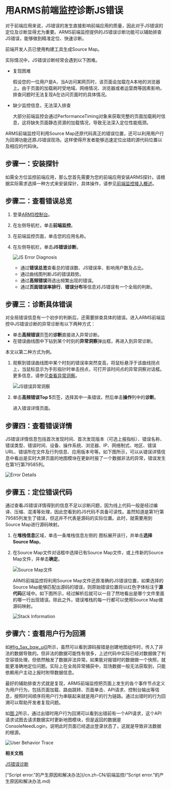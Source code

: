 # 用ARMS前端监控诊断JS错误

对于前端应用来说，JS错误的发生直接影响前端应用的质量，因此对于JS错误的定位及诊断显得尤为重要。ARMS前端监控提供的JS错误诊断功能可以辅助排查JS错误，能够做到精准定位、快速诊断。

前端开发人员已使用构建工具生成Source Map。

实际情况中，JS错误诊断经常会遇到以下困难。

-   复现困难

    假设您的一位用户是A，当A访问某网页时，该页面会加载在A本地的浏览器上。由于页面的加载耗时受地域、网络情况、浏览器或者运营商等因素影响，排查问题时无法复现A在访问页面时的具体情况。

-   缺少监控信息，无法深入排查

    大部分前端监控会通过PerformanceTiming对象来获取完整的页面加载耗时信息，这将缺失页面静态资源的加载情况，导致无法深入定位性能瓶颈。


ARMS前端监控可利用Source Map还原代码真正的错误位置，还可以利用用户行为回溯功能还原JS错误现场。这样使得开发者能够迅速定位出错的源代码位置以及相应的代码块。

## 步骤一：安装探针

如需全方位监控前端应用，那么您首先需要为您的前端应用安装ARMS探针。请根据实际需求选择一种方式来安装探针，具体操作，请参见[前端监控接入概述](/cn.zh-CN/前端监控/接入前端监控/前端监控接入概述.md)。

## 步骤二：查看错误总览

1.  登录[ARMS控制台](https://arms.console.aliyun.com/#/home)。

2.  在左侧导航栏，单击**前端监控**。

3.  在前端监控页面，单击您的应用名称。

4.  在左侧导航栏，单击**JS错误诊断**。

    ![JS Error Diagnosis](https://static-aliyun-doc.oss-accelerate.aliyuncs.com/assets/img/zh-CN/2999350161/p60924.png)

    -   通过**错误总览**查看总的错误数、JS错误率、影响用户数及占比。
    -   通过曲线图判断JS的错误趋势。
    -   通过**高频错误**筛选出频繁出现的错误。
    -   通过**页面错误率排行**、**错误分布**等信息对JS错误有一个全局的判断。

## 步骤三：诊断具体错误

对全局错误信息有一个初步的判断后，还需要排查具体的错误。进入ARMS前端监控中JS错误诊断的异常诊断有以下两种方式：

-   单击**高频错误**页签的**诊断**直接进入异常诊断。
-   在错误曲线图中下钻到某个时刻的**异常洞察**弹出框，再进入到异常诊断。

本文以第二种方式为例。

1.  观察到错误曲线图中某个时刻的错误率突然变高，将鼠标悬浮于该曲线拐点上，当鼠标显示为手形指针时单击拐点，可打开该时间点的异常洞察对话框。更多信息，请参见[查看异常洞察](/cn.zh-CN/前端监控/控制台功能/JS错误诊断.md)。

    ![JS错误异常洞察](https://static-aliyun-doc.oss-accelerate.aliyuncs.com/assets/img/zh-CN/8188037061/p187070.png)

2.  单击**高频错误Top 5**页签，选择其中一条错误，然后单击**操作**列中的**诊断**。

    进入错误详情页面。


## 步骤四：查看错误详情

JS错误详情信息包括首次发现时间、首次发现版本（可选上报指标）、错误名称、错误类型、错误时间、设备、操作系统、浏览器、IP、网络制式、地区、错误URL、错误所在文件及行列信息、应用版本号等。如下图所示，可以从错误详情信息中看出是实时大屏页面的地图模块在更新时报了一个数据非法的异常，错误发生在第1行第79585列。

![Error Details](https://static-aliyun-doc.oss-accelerate.aliyuncs.com/assets/img/zh-CN/2999350161/p60929.png)

## 步骤五：定位错误代码

通过查看JS错误详情得到的信息不足以诊断问题，因为线上代码一般是经过编译、压缩、混淆等处理，因此您看到的JS代码不具备可读性。虽然知道是第1行第79585列发生了错误，但这并不代表是源码的实际位置。此时，就需要用到Source Map进行源码映射。

1.  在**堆栈信息**区域，单击一条堆栈信息左侧的 图标展开该行，并单击**选择Source Map**。

2.  在Source Map文件对话框中选择已有Source Map文件，或上传新的Source Map文件，并单击**确定**。

    ![Source Map文件](https://static-aliyun-doc.oss-accelerate.aliyuncs.com/assets/img/zh-CN/1148350161/p212641.png)

    ARMS前端监控将利用Source Map文件还原准确的JS错误位置，如果选择的Source Map能够匹配出源码的错误，则原始错误位置将以红色字体标注于**源代码**区域中。如下图所示，经过解析后就可以一目了然地看出是哪个文件里面的哪一行出现错误。除此之外，错误堆栈的每一行都可以使用Source Map做源码映射。

    ![Stack Information](../images/p60935.png "Source Map源码映射")


## 步骤六：查看用户行为回溯

如[\#fig\_5ax\_bqw\_ui0](#fig_5ax_bqw_ui0)所示，虽然可以看到源码报错是创建地图组件时，传入了非法的数据导致的。但非法的数据可能性有很多，上述代码中实际已经对数据做了判空容错处理，但依然触发了数据非法异常。如果能对报错时的数据做一个快照，就能更准确地定位问题。实际上在全局异常捕获中，现场数据一般无法获取到，只能依赖用户主动上报时附带数据信息。

最好的辅助排查方式就是复现，ARMS前端监控把页面上发生的各个事件节点定义为用户行为，包括页面加载、路由跳转、页面单击、API请求、控制台输出等信息，按照时间顺序将用户行为串联起来就是用户的行为链路。通过出错时的行为回溯可以帮助开发者复现问题。

如[图 2](#fig_jkr_1e8_zea)所示，通过出错时用户行为回溯可以看到出错前有一个API请求，这个API请求试图去请求数据实时更新地图模块，但是返回的数据是ConsoleNeedLogin，说明此时页面已经退出登录状态了，这就是导致非法数据的根源。

![User Behavior Trace](../images/p60700.png "用户行为回溯")



**相关文档**  


[JS错误诊断](/cn.zh-CN/前端监控/控制台功能/JS错误诊断.md)

[“Script error.”的产生原因和解决办法](/cn.zh-CN/前端监控/“Script error.”的产生原因和解决办法.md)

